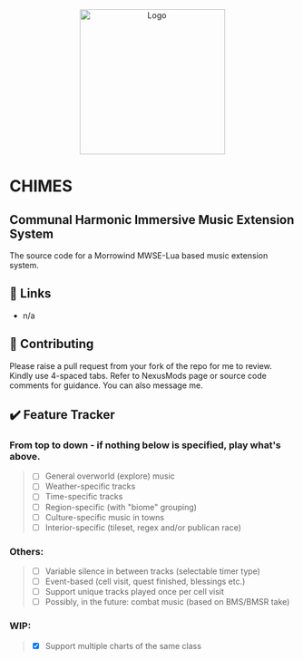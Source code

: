 <!-- PROJECT LOGO -->
<div align="center">
  <a href="https://github.com/tewlwolow/CHIMES">
    <img src="https://i.ibb.co/FhGNZXD/chimes-logo.png" alt="Logo" width="256">
  </a>
</div>

<!-- Main -->
# CHIMES
## Communal Harmonic Immersive Music Extension System

The source code for a Morrowind MWSE-Lua based music extension system.

<!-- Links -->
## :link: Links

- n/a

<!-- Contributing -->
## :jigsaw: Contributing

Please raise a pull request from your fork of the repo for me to review. Kindly use 4-spaced tabs.
Refer to NexusMods page or source code comments for guidance. You can also message me.


## :heavy_check_mark: Feature Tracker
### From top to down - if nothing below is specified, play what's above.
> - [ ] General overworld (explore) music
> - [ ] Weather-specific tracks
> - [ ] Time-specific tracks
> - [ ] Region-specific (with "biome" grouping)
> - [ ] Culture-specific music in towns
> - [ ] Interior-specific (tileset, regex and/or publican race)

### Others:
> - [ ] Variable silence in between tracks (selectable timer type)
> - [ ] Event-based (cell visit, quest finished, blessings etc.)
> - [ ] Support unique tracks played once per cell visit
> - [ ] Possibly, in the future: combat music (based on BMS/BMSR take)

### WIP:
> - [X] Support multiple charts of the same class

